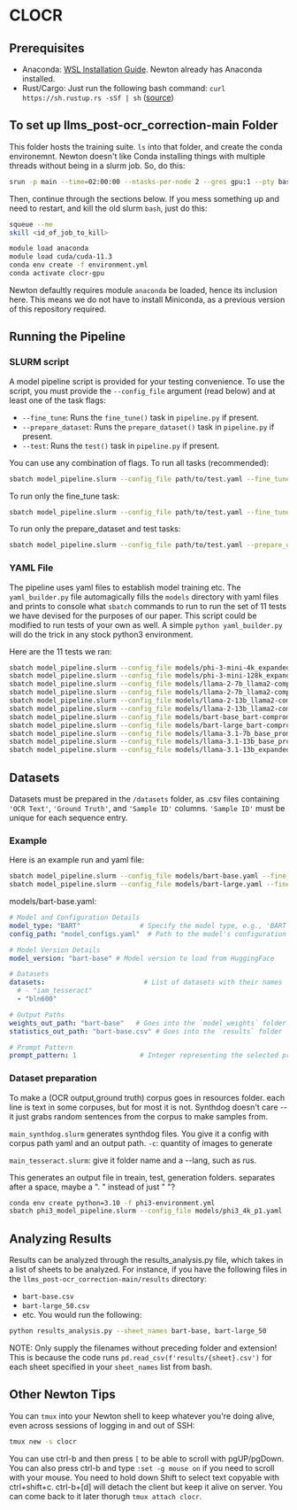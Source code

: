 # CLOCR

## Prerequisites
* Anaconda: [WSL Installation Guide](https://medium.com/hydroinformatics/software-development-in-linux-install-miniconda-in-wsl-27e809a0c064). Newton already has Anaconda installed. 
* Rust/Cargo: Just run the following bash command: `curl https://sh.rustup.rs -sSf | sh` ([source](https://doc.rust-lang.org/cargo/getting-started/installation.html))

## To set up llms_post-ocr_correction-main Folder
This folder hosts the training suite. `ls` into that folder, and create the conda environemnt. Newton doesn't like Conda installing things with multiple threads without being in a slurm job. So, do this:
```bash
srun -p main --time=02:00:00 --ntasks-per-node 2 --gres gpu:1 --pty bash
```
Then, continue through the sections below. If you mess something up and need to restart, and kill the old slurm `bash`, just do this:
```bash
squeue --me
skill <id_of_job_to_kill>
```

```bash
module load anaconda
module load cuda/cuda-11.3
conda env create -f environment.yml 
conda activate clocr-gpu
```
Newton defaultly requires module `anaconda` be loaded, hence its inclusion here. This means we do not have to install Miniconda, as a previous version of this repository required.

## Running the Pipeline
### SLURM script
A model pipeline script is provided for your testing convenience. To use the script, you must provide the `--config_file` argument (read below) and at least one of the task flags:
* `--fine_tune`: Runs the `fine_tune()` task in `pipeline.py` if present.
* `--prepare_dataset`: Runs the `prepare_dataset()` task in `pipeline.py` if present.
* `--test`: Runs the `test()` task in `pipeline.py` if present.

You can use any combination of flags. To run all tasks (recommended):
```bash
sbatch model_pipeline.slurm --config_file path/to/test.yaml --fine_tune --prepare_dataset --test
```

To run only the fine_tune task:
```bash
sbatch model_pipeline.slurm --config_file path/to/test.yaml --fine_tune
```

To run only the prepare_dataset and test tasks:
```bash
sbatch model_pipeline.slurm --config_file path/to/test.yaml --prepare_dataset --test
```

### YAML File
The pipeline uses yaml files to establish model training etc. The `yaml_builder.py` file automagically fills the `models` directory with yaml files and prints to console what `sbatch` commands to run to run the set of 11 tests we have devised for the purposes of our paper. This script could be modified to run tests of your own as well. A simple `python yaml_builder.py` will do the trick in any stock python3 environment. 

Here are the 11 tests we ran:
```bash
sbatch model_pipeline.slurm --config_file models/phi-3-mini-4k_expanded-10k_prompt_8.yaml --fine_tune --test --prepare_dataset
sbatch model_pipeline.slurm --config_file models/phi-3-mini-128k_expanded-10k_prompt_8.yaml --fine_tune --test --prepare_dataset
sbatch model_pipeline.slurm --config_file models/llama-2-7b_llama2-compromise_prompt_1.yaml --fine_tune --test --prepare_dataset
sbatch model_pipeline.slurm --config_file models/llama-2-7b_llama2-compromise_prompt_8.yaml --fine_tune --test --prepare_dataset
sbatch model_pipeline.slurm --config_file models/llama-2-13b_llama2-compromise_prompt_1.yaml --fine_tune --test --prepare_dataset
sbatch model_pipeline.slurm --config_file models/llama-2-13b_llama2-compromise_prompt_8.yaml --fine_tune --test --prepare_dataset
sbatch model_pipeline.slurm --config_file models/bart-base_bart-compromise_prompt_1.yaml --fine_tune --test --prepare_dataset
sbatch model_pipeline.slurm --config_file models/bart-large_bart-compromise_prompt_1.yaml --fine_tune --test --prepare_dataset
sbatch model_pipeline.slurm --config_file models/llama-3.1-7b_base_prompt_1.yaml --fine_tune --test --prepare_dataset
sbatch model_pipeline.slurm --config_file models/llama-3.1-13b_base_prompt_1.yaml --fine_tune --test --prepare_dataset
sbatch model_pipeline.slurm --config_file models/llama-3.1-13b_expanded-10k_prompt_8.yaml --fine_tune --test --prepare_dataset
```

## Datasets

Datasets must be prepared in the `/datasets` folder, as .csv files containing `'OCR Text'`, `'Ground Truth'`, and `'Sample ID'` columns. `'Sample ID'` must be unique for each sequence entry. 

### Example
Here is an example run and yaml file:
```bash
sbatch model_pipeline.slurm --config_file models/bart-base.yaml --fine_tune --prepare_dataset --test
sbatch model_pipeline.slurm --config_file models/bart-large.yaml --fine_tune --prepare_dataset --test
```
models/bart-base.yaml:
```yaml
# Model and Configuration Details
model_type: "BART"               # Specify the model type, e.g., 'BART', 'Llama_2'
config_path: "model_configs.yaml"  # Path to the model's configuration file, local to working dir

# Model Version Details
model_version: "bart-base" # Model version to load from HuggingFace

# Datasets
datasets:                         # List of datasets with their names
  # - "iam_tesseract"
  - "bln600"

# Output Paths
weights_out_path: "bart-base"   # Goes into the `model_weights` folder
statistics_out_path: "bart-base.csv" # Goes into the `results` folder

# Prompt Pattern
prompt_pattern: 1                # Integer representing the selected prompt pattern (see prompts.py)
```

### Dataset preparation
To make a (OCR output,ground truth) corpus goes in resources folder.
each line is text in some corpuses, but for most it is not. Synthdog doesn't care -- it just grabs random sentences from the corpus to make samples from.

`main_synthdog.slurm` generates synthdog files. You give it a config with corpus path yaml and an output path.
`-c`: quantity of images to generate

`main_tesseract.slurm`: give it folder name and a --lang, such as rus. 

This generates an output file in treain, test, generation folders. separates after a space, maybe a ". " instead of just " "? 






```bash
conda env create python=3.10 -f phi3-environment.yml 
sbatch phi3_model_pipeline.slurm --config_file models/phi3_4k_p1.yaml --fine_tune --prepare_dataset --test
```

## Analyzing Results
Results can be analyzed through the results_analysis.py file, which takes in a list of sheets to be analyzed. For instance, if you have the following files in the `llms_post-ocr_correction-main/results` directory:
* `bart-base.csv`
* `bart-large_50.csv`
* etc.
You would run the following: 
```bash
python results_analysis.py --sheet_names bart-base, bart-large_50
```
NOTE: Only supply the filenames without preceding folder and extension! This is because the code runs `pd.read_csv(f'results/{sheet}.csv')` for each sheet specified in your `sheet_names` list from bash. 


## Other Newton Tips
You can `tmux` into your Newton shell to keep whatever you're doing alive, even across sessions of logging in and out of SSH:
```bash
tmux new -s clocr
```
You can use ctrl-b and then press `[` to be able to scroll with pgUP/pgDown. You can also press ctrl-b and type `:set -g mouse on` if you need to scroll with your mouse. You need to hold down Shift to select text copyable with ctrl+shift+c. ctrl-b+[d] will detach the client  but keep it alive on server. You can come back to it later thorugh `tmux attach clocr`. 
